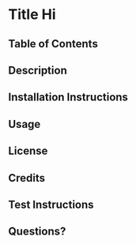 
# Title Hi

## Table of Contents

## Description

## Installation Instructions

## Usage

## License

## Credits

## Test Instructions

## Questions?

